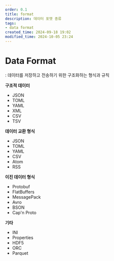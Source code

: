 ```yaml
---
order: 0.1
title: format
description: 데이터 포맷 종류
tags:
- data format
created_time: 2024-09-18 19:02
modified_time: 2024-10-05 23:24
---
```


# Data Format
: 데이터를 저장하고 전송하기 위한 구조화하는 형식과 규칙  

**구조적 데이터**
- JSON
- TOML
- YAML
- XML
- CSV
- TSV

**데이터 교환 형식**
- JSON
- TOML
- YAML
- CSV
- Atom
- RSS

**이진 데이터 형식**
- Protobuf
- FlatBuffers
- MessagePack
- Avro
- BSON
- Cap'n Proto

**기타**
- INI
- Properties
- HDF5 
- ORC
- Parquet